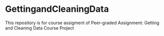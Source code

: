 # GettingandCleaningData
This repository is for course assigment of Peer-graded Assignment: Getting and Cleaning Data Course Project
